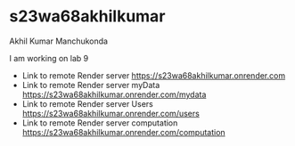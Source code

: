 # s23wa68akhilkumar

Akhil Kumar Manchukonda

I am working on lab 9

* Link to remote Render server  https://s23wa68akhilkumar.onrender.com
* Link to remote Render server myData  https://s23wa68akhilkumar.onrender.com/mydata
* Link to remote Render server Users  https://s23wa68akhilkumar.onrender.com/users
* Link to remote Render server computation  https://s23wa68akhilkumar.onrender.com/computation

